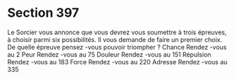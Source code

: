 # Section 397

Le Sorcier vous annonce que vous devrez vous soumettre à trois
épreuves, à choisir parmi six possibilités. Il vous demande de faire
un premier choix. De  quelle épreuve pensez -vous pouvoir
triompher ?
Chance        Rendez -vous au  2
Peur         Rendez -vous au  75
Douleur        Rendez -vous au  151
Répulsion        Rendez -vous au  183
Force        Rendez -vous au  220
Adresse         Rendez -vous au  335